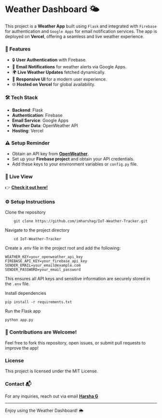 # Weather Dashboard 🌤️

This project is a **Weather App** built using `Flask` and integrated with `Firebase` for authentication and `Google Apps` for email notification services. The app is deployed on **Vercel**, offering a seamless and live weather experience.

### 🚀 Features
- 🔒 **User Authentication** with Firebase.
- 📧 **Email Notifications** for weather alerts via Google Apps.
- 🌍 **Live Weather Updates** fetched dynamically.
- 🎨 **Responsive UI** for a modern user experience.
- 🌐 **Hosted on Vercel** for global availability.

### 🛠️ Tech Stack
- **Backend**: Flask
- **Authentication**: Firebase
- **Email Service**: Google Apps
- **Weather Data**: OpenWeather API
- **Hosting**: Vercel

### ⚠️ Setup Reminder
- Obtain an API key from **[OpenWeather](https://openweathermap.org/api)**.
- Set up your **Firebase project** and obtain your API credentials.
- Add these keys to your environment variables or `config.py` file.

### 📸 Live View
👉 **[Check it out here!](https://cloudish.vercel.app/)**


### ⚙️ Setup Instructions

Clone the repository
  
        git clone https://github.com/imharshag/IoT-Weather-Tracker.git

 Navigate to the project directory
    
        cd IoT-Weather-Tracker

Create a .env file in the project root and add the following:
    
    WEATHER_KEY=your_openweather_api_key
    FIREBASE_API_KEY=your_firebase_api_key
    SENDER_EMAIL=your_email@example.com
    SENDER_PASSWORD=your_email_password

    
 This ensures all API keys and sensitive information are securely stored in the `.env` file.

Install dependencies
    
    pip install -r requirements.txt

Run the Flask app
    
    python app.py

### 🌟 Contributions are Welcome!
Feel free to fork this repository, open issues, or submit pull requests to improve the app!

### License
This project is licensed under the MIT License.

### Contact 📬
For any inquiries, reach out via email [**Harsha G** ](mailto:harshag3103@gmail.com)  


---

Enjoy using the Weather Dashboard! 🌦️
